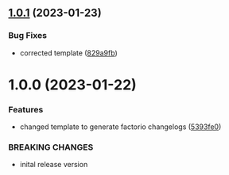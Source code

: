 ## [1.0.1](https://github.com/fgardt/conventional-changelog-conventionalcommits-factorio/compare/v1.0.0...v1.0.1) (2023-01-23)


### Bug Fixes

* corrected template ([829a9fb](https://github.com/fgardt/conventional-changelog-conventionalcommits-factorio/commit/829a9fbc7daddcfaf9f6d1dce66c8c5e44ab0c7e))

# 1.0.0 (2023-01-22)


### Features

* changed template to generate factorio changelogs ([5393fe0](https://github.com/fgardt/conventional-changelog-conventionalcommits-factorio/commit/5393fe0163fa8feef6d85bdda1175bc439a700af))


### BREAKING CHANGES

* inital release version

